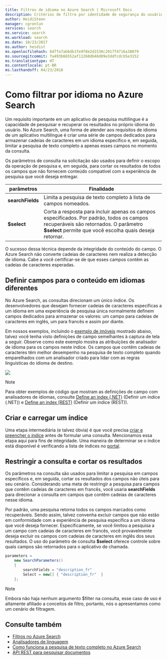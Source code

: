 ```yaml
---
title: Filtros de idioma no Azure Search | Microsoft Docs
description: Critérios de filtro por identidade de segurança do usuário, idioma, localização geográfica ou valores numéricos para reduzir os resultados da pesquisa em consultas no Azure Search, um serviço de pesquisa de nuvem hospedado no Microsoft Azure.
author: HeidiSteen
manager: cgronlun
services: search
ms.service: search
ms.workload: search
ms.date: 10/23/2017
ms.author: heidist
ms.openlocfilehash: 6d7fa7ab6db1fe9f8e2d1530c2917f4716a38079
ms.sourcegitcommit: fa493b66552af11260db48d89e3ddfcdcb5e3152
ms.translationtype: HT
ms.contentlocale: pt-BR
ms.lasthandoff: 04/23/2018
---
```

# <a name="how-to-filter-by-language-in-azure-search"></a>Como filtrar por idioma no Azure Search 

Um requisito importante em um aplicativo de pesquisa multilíngue é a capacidade de pesquisar e recuperar os resultados no próprio idioma do usuário. No Azure Search, uma forma de atender aos requisitos de idioma de um aplicativo multilíngue é criar uma série de campos dedicados para armazenar cadeias de caracteres em um idioma específico e, em seguida, limitar a pesquisa de texto completo a apenas esses campos no momento da consulta.

Os parâmetros de consulta na solicitação são usados para definir o escopo da operação de pesquisa e, em seguida, para cortar os resultados de todos os campos que não fornecem conteúdo compatível com a experiência de pesquisa que você deseja entregar.

| parâmetros | Finalidade |
|-----------|--------------|
| **searchFields** | Limita a pesquisa de texto completo à lista de campos nomeados. |
| **$select** | Corta a resposta para incluir apenas os campos especificados. Por padrão, todos os campos recuperáveis são retornados. O parâmetro **$select** permite que você escolha quais deseja retornar. |

O sucesso dessa técnica depende da integridade do conteúdo do campo. O Azure Search não converte cadeias de caracteres nem realiza a detecção de idioma. Cabe a você certificar-se de que esses campos contêm as cadeias de caracteres esperadas.

## <a name="define-fields-for-content-in-different-languages"></a>Definir campos para o conteúdo em idiomas diferentes

No Azure Search, as consultas direcionam um único índice. Os desenvolvedores que desejam fornecer cadeias de caracteres específicas a um idioma em uma experiência de pesquisa única normalmente definem campos dedicados para armazenar os valores: um campo para cadeias de caracteres em inglês, um para francês e assim por diante. 

Em nossos exemplos, incluindo o [exemplo de imóveis](search-get-started-portal.md) mostrado abaixo, talvez você tenha visto definições de campo semelhantes à captura de tela a seguir. Observe como este exemplo mostra as atribuições de analisador de idioma para os campos neste índice. Os campos que contêm cadeias de caracteres têm melhor desempenho na pesquisa de texto completo quando emparelhados com um analisador criado para lidar com as regras linguísticas do idioma de destino.

  ![](./media/search-filters-language/lang-fields.png)

> [!Note]
> Para obter exemplos de código que mostram as definições de campo com analisadores de idiomas, consulte [Define an index (.NET)](https://docs.microsoft.com/azure/search/search-create-index-dotnet#define-your-azure-search-index) (Definir um índice (.NET)) e [Define an index (REST)](https://docs.microsoft.com/azure/search/search-create-index-rest-api#define-your-azure-search-index-using-well-formed-json) (Definir um índice (REST)).

## <a name="build-and-load-an-index"></a>Criar e carregar um índice

Uma etapa intermediária (e talvez óbvia) é que você precisa [criar e preencher o índice](https://docs.microsoft.com/azure/search/search-create-index-dotnet#create-the-index) antes de formular uma consulta. Mencionamos essa etapa aqui para fins de integridade. Uma maneira de determinar se o índice está disponível é verificando a lista de índices no [portal](https://portal.azure.com).

## <a name="constrain-the-query-and-trim-results"></a>Restringir a consulta e cortar os resultados

Os parâmetros na consulta são usados para limitar a pesquisa em campos específicos e, em seguida, cortar os resultados dos campos não úteis para seu cenário. Considerando uma meta de restringir a pesquisa para campos que contêm cadeias de caracteres em francês, você usaria **searchFields** para direcionar a consulta em campos que contêm cadeias de caracteres nesse idioma. 

Por padrão, uma pesquisa retorna todos os campos marcados como recuperáveis. Sendo assim, talvez convenha excluir campos que não estão em conformidade com a experiência de pesquisa específica a um idioma que você deseja fornecer. Especificamente, se você limitou a pesquisa a um campo com cadeias de caracteres em francês, você provavelmente deseja excluir os campos com cadeias de caracteres em inglês dos seus resultados. O uso do parâmetro de consulta **$select** oferece controle sobre quais campos são retornados para o aplicativo de chamada.

```csharp
parameters =
    new SearchParameters()
    {
        searchFields = "description_fr" 
        Select = new[] { "description_fr"  }
    };
```
> [!Note]
> Embora não haja nenhum argumento $filter na consulta, esse caso de uso é altamente afiliado a conceitos de filtro, portanto, nós o apresentamos como um cenário de filtragem.

## <a name="see-also"></a>Consulte também

+ [Filtros no Azure Search](search-filters.md)
+ [Analisadores de linguagem](https://docs.microsoft.com/rest/api/searchservice/language-support)
+ [Como funciona a pesquisa de texto completo no Azure Search](search-lucene-query-architecture.md)
+ [API REST para pesquisar documentos](https://docs.microsoft.com/rest/api/searchservice/search-documents)

